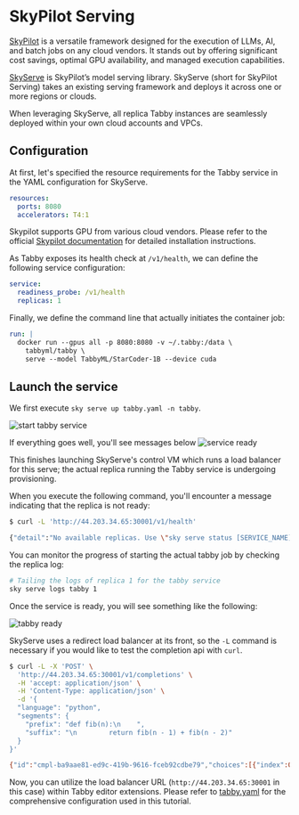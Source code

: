 # SkyPilot Serving

[SkyPilot](https://skypilot.readthedocs.io/en/latest/) is a versatile framework designed for the execution of LLMs, AI, and batch jobs on any cloud vendors. It stands out by offering significant cost savings, optimal GPU availability, and managed execution capabilities.

[SkyServe](https://skypilot.readthedocs.io/en/latest/serving/sky-serve.html) is SkyPilot’s model serving library. SkyServe (short for SkyPilot Serving) takes an existing serving framework and deploys it across one or more regions or clouds.

When leveraging SkyServe, all replica Tabby instances are seamlessly deployed within your own cloud accounts and VPCs.

## Configuration

At first, let's specified the resource requirements for the Tabby service in the YAML configuration for SkyServe.

```yaml
resources:
  ports: 8080
  accelerators: T4:1
```

Skypilot supports GPU from various cloud vendors. Please refer to the official [Skypilot documentation](https://skypilot.readthedocs.io/en/latest/getting-started/installation.html) for detailed installation instructions.

As Tabby exposes its health check at `/v1/health`, we can define the following service configuration:

```yaml
service:
  readiness_probe: /v1/health
  replicas: 1
```

Finally, we define the command line that actually initiates the container job:

```yaml
run: |
  docker run --gpus all -p 8080:8080 -v ~/.tabby:/data \
    tabbyml/tabby \
    serve --model TabbyML/StarCoder-1B --device cuda
```

## Launch the service

We first execute `sky serve up tabby.yaml -n tabby`.

![start tabby service](./start-service.png)

If everything goes well, you'll see messages below
![service ready](./service-ready.png)

This finishes launching SkyServe's control VM which runs a load balancer for this serve; the actual replica running the Tabby service is undergoing provisioning.

When you execute the following command, you'll encounter a message indicating that the replica is not ready:

```bash
$ curl -L 'http://44.203.34.65:30001/v1/health'

{"detail":"No available replicas. Use \"sky serve status [SERVICE_NAME]\" to check the replica status."}%
```

You can monitor the progress of starting the actual tabby job by checking the replica log:

```bash
# Tailing the logs of replica 1 for the tabby service
sky serve logs tabby 1
```

Once the service is ready, you will see something like the following:

![tabby ready](./tabby-ready.png)

SkyServe uses a redirect load balancer at its front, so the `-L` command is necessary if you would like to test the completion api with `curl`.

```bash
$ curl -L -X 'POST' \
  'http://44.203.34.65:30001/v1/completions' \
  -H 'accept: application/json' \
  -H 'Content-Type: application/json' \
  -d '{
  "language": "python",
  "segments": {
    "prefix": "def fib(n):\n    ",
    "suffix": "\n        return fib(n - 1) + fib(n - 2)"
  }
}'

{"id":"cmpl-ba9aae81-ed9c-419b-9616-fceb92cdbe79","choices":[{"index":0,"text":"    if n <= 1:\n            return n"}]}
```

Now, you can utilize the load balancer URL (`http://44.203.34.65:30001` in this case) within Tabby editor extensions. Please refer to [tabby.yaml](https://github.com/TabbyML/tabby/blob/main/website/docs/installation/skypilot/task.yaml) for the comprehensive configuration used in this tutorial.
